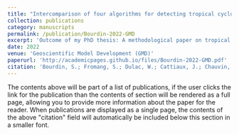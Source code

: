 ```yaml
---
title: "Intercomparison of four algorithms for detecting tropical cyclones using ERA5"
collection: publications
category: manuscripts
permalink: /publication/Bourdin-2022-GMD
excerpt: 'Outcome of my PhD thesis: A methodological paper on tropical cyclone tracking.'
date: 2022
venue: 'Geoscientific Model Development (GMD)'
paperurl: 'http://academicpages.github.io/files/Bourdin-2022-GMD.pdf'
citation: 'Bourdin, S.; Fromang, S.; Dulac, W.; Cattiaux, J.; Chauvin, F. (2022). &quot;Intercomparison of four algorithms for detecting tropical cyclones using ERA5.&quot; <i>Geoscientific Model Development (GMD)</i>. 1(2).'
---
```


The contents above will be part of a list of publications, if the user clicks the link for the publication than the contents of section will be rendered as a full page, allowing you to provide more information about the paper for the reader. When publications are displayed as a single page, the contents of the above "citation" field will automatically be included below this section in a smaller font.